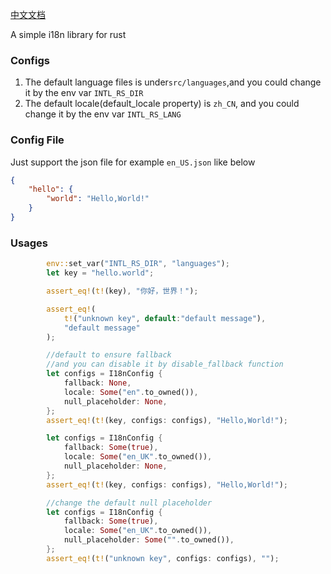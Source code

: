 [中文文档](./README-zh.md)

A simple i18n library for rust

### Configs

1. The default language files is under`src/languages`,and you could change it by the env var `INTL_RS_DIR`
2. The default locale(default_locale property) is `zh_CN`,
   and you could change it by the env var `INTL_RS_LANG`

### Config File

Just support the json file for example `en_US.json` like below

```json
{
    "hello": {
        "world": "Hello,World!"
    }
}
```

### Usages

```rust
        env::set_var("INTL_RS_DIR", "languages");
        let key = "hello.world";

        assert_eq!(t!(key), "你好，世界！");

        assert_eq!(
            t!("unknown key", default:"default message"),
            "default message"
        );

        //default to ensure fallback
        //and you can disable it by disable_fallback function
        let configs = I18nConfig {
            fallback: None,
            locale: Some("en".to_owned()),
            null_placeholder: None,
        };
        assert_eq!(t!(key, configs: configs), "Hello,World!");

        let configs = I18nConfig {
            fallback: Some(true),
            locale: Some("en_UK".to_owned()),
            null_placeholder: None,
        };
        assert_eq!(t!(key, configs: configs), "Hello,World!");

        //change the default null placeholder
        let configs = I18nConfig {
            fallback: Some(true),
            locale: Some("en_UK".to_owned()),
            null_placeholder: Some("".to_owned()),
        };
        assert_eq!(t!("unknown key", configs: configs), "");
```
